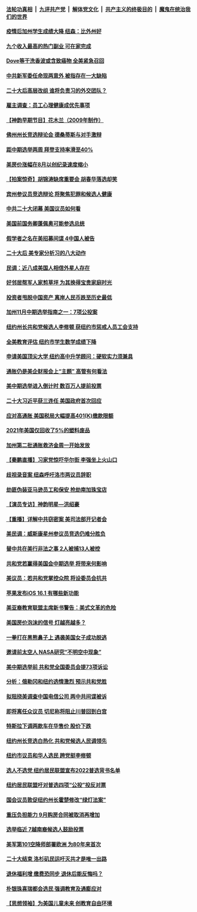 ####  [法轮功真相](../../../../basic/blob/master/README.md?t=10261001) &nbsp;|&nbsp; [九评共产党](../../../../9ping.md/blob/master/README.md?t=10261001) &nbsp;|&nbsp; [解体党文化](../../../../jtdwh.md/blob/master/README.md?t=10261001)  &nbsp;|&nbsp; [共产主义的终极目的](../../../../gczydzjmd.md/blob/master/README.md?t=10261001) &nbsp;|&nbsp; [魔鬼在统治我们的世界](../../../../mgztzwmdsj.md/blob/master/README.md?t=10261001) 

#### [疫情后加州学生成绩大降 纽森：比外州好](../pages/nsc412/n13852789.md?t=10261001) 

#### [九个收入最高的热门副业 可在家完成](../pages/nsc412/n13851097.md?t=10261001) 

#### [Dove等干洗香波或含致癌物 全美紧急召回](../pages/nsc412/n13852742.md?t=10261001) 

#### [中共新军委任命现两意外 被指存在一大缺陷](../pages/nsc412/n13852629.md?t=10261001) 

#### [二十大后高层改组 谁将负责习的外交团队？](../pages/nsc412/n13852729.md?t=10261001) 

#### [雇主调查：员工心理健康成优先事项](../pages/nsc412/n13852781.md?t=10261001) 

#### [【神韵早期节目】花木兰（2009年制作）](../pages/nsc412/n13852719.md?t=10261001) 

#### [佛州州长竞选辩论会 德桑蒂斯与对手激辩](../pages/nsc412/n13852677.md?t=10261001) 

#### [距中期选举两周 拜登支持率滑至40%](../pages/nsc412/n13852711.md?t=10261001) 

#### [美房价涨幅在8月以创纪录速度缩小](../pages/nsc412/n13852739.md?t=10261001) 

#### [【拍案惊奇】胡锦涛缺席重要会 胡春华落选却笑](../pages/nsc412/n13852619.md?t=10261001) 

#### [宾州参议员竞选辩论 将聚焦犯罪和候选人健康](../pages/nsc412/n13852615.md?t=10261001) 

#### [中共二十大闭幕 美国议员如何看](../pages/nsc412/n13852701.md?t=10261001) 

#### [美国前国务卿蓬佩奥可能参选总统](../pages/nsc412/n13851231.md?t=10261001) 

#### [假学者之名在美招募间谍 4中国人被告](../pages/nsc412/n13852218.md?t=10261001) 

#### [二十大后 美专家分析习的八大动作](../pages/nsc412/n13852651.md?t=10261001) 

#### [民调：近八成美国人相信外星人存在](../pages/nsc412/n13852234.md?t=10261001) 

#### [好邻居帮军人家剪草坪 为其换得宝贵家庭时光](../pages/nsc412/n13852309.md?t=10261001) 

#### [投资者甩脱中国资产 离岸人民币跌至历史最低](../pages/nsc412/n13852379.md?t=10261001) 

#### [加州11月中期选举指南之一：7项公投案](../pages/nsc412/n13852299.md?t=10261001) 

#### [纽约州长共和党候选人李修顿 获纽约市惩戒人员工会支持](../pages/nsc412/n13852242.md?t=10261001) 

#### [全美教育评估 纽约市学生数学成绩下降](../pages/nsc412/n13852244.md?t=10261001) 

#### [申请美国顶尖大学 纽约高中升学顾问：硬软实力须兼具](../pages/nsc412/n13852226.md?t=10261001) 

#### [通胀仍是美企财报会上“主题” 高管有何看法](../pages/nsc412/n13852122.md?t=10261001) 

#### [美中期选举进入倒计时 数百万人提前投票](../pages/nsc412/n13852174.md?t=10261001) 

#### [二十大习近平获三连任 美国政府首次回应](../pages/nsc412/n13852054.md?t=10261001) 

#### [应对高通胀 美国税局大幅提高401(K)缴款限额](../pages/nsc412/n13852062.md?t=10261001) 

#### [2021年美国仅回收了5%的塑料废品](../pages/nsc412/n13852066.md?t=10261001) 

#### [加州第二批通胀救济金周一开始发放](../pages/nsc412/n13852113.md?t=10261001) 

#### [【秦鹏直播】习家党惊吓华尔街 李强坐上火山口](../pages/nsc412/n13852079.md?t=10261001) 

#### [歧视录音案 纽森呼吁洛市两议员辞职](../pages/nsc412/n13852108.md?t=10261001) 

#### [劫匪伪装亚马逊员工和保安 抢劫南加珠宝店](../pages/nsc412/n13852101.md?t=10261001) 

#### [【演员专访】神韵明星—洪绍豪](../pages/nsc412/n13851993.md?t=10261001) 

#### [【重播】详解中共窃密案 美司法部开记者会](../pages/nsc412/n13852027.md?t=10261001) 

#### [美民调：威斯康星州参议员竞选仍难分胜负](../pages/nsc412/n13851998.md?t=10261001) 

#### [替中共在美行非法之事 2人被捕13人被控](../pages/nsc412/n13852041.md?t=10261001) 

#### [共和党若赢得美国会中期选举 将带来何影响](../pages/nsc412/n13851981.md?t=10261001) 

#### [美议员：若共和党掌控众院 将设委员会抗共](../pages/nsc412/n13851884.md?t=10261001) 

#### [苹果发布iOS 16.1 有哪些新功能](../pages/nsc412/n13851999.md?t=10261001) 

#### [美亚裔教育联盟主席新书警告：美式文革的危险](../pages/nsc412/n13851503.md?t=10261001) 

#### [美国房价泡沫的信号 灯越亮越多？](../pages/nsc412/n13851656.md?t=10261001) 

#### [一拳打在黑熊鼻子上 遇袭美国女子成功脱逃](../pages/nsc412/n13851872.md?t=10261001) 

#### [邀请前太空人 NASA研究“不明空中现象”](../pages/nsc412/n13851726.md?t=10261001) 

#### [美中期选举前 共和党全国委员会提73项诉讼](../pages/nsc412/n13851878.md?t=10261001) 

#### [分析：俄勒冈和纽约选情激烈 预示共和党胜](../pages/nsc412/n13851805.md?t=10261001) 

#### [拟阻挠美调查中国电信公司 两中共间谍被诉](../pages/nsc412/n13851990.md?t=10261001) 

#### [即将离任众议员 切尼称将阻止川普回到白宫](../pages/nsc412/n13851785.md?t=10261001) 

#### [特斯拉下调两款车在华售价 股价下跌](../pages/nsc412/n13851833.md?t=10261001) 

#### [纽约州长竞选白热化 共和党候选人民调领先](../pages/nsc412/n13851353.md?t=10261001) 

#### [纽约市议员和华人选民 跨党挺李修顿](../pages/nsc412/n13851615.md?t=10261001) 

#### [选人不选党  纽约居民联盟宣布2022普选背书名单](../pages/nsc412/n13851600.md?t=10261001) 

#### [纽约居民联盟吁对普选四项“公投”投反对票](../pages/nsc412/n13851571.md?t=10261001) 

#### [国会议员敦促纽约州长霍楚修改“绿灯法案”](../pages/nsc412/n13851529.md?t=10261001) 

#### [重压负担能力 9月购房合同被取消再增加](../pages/nsc412/n13851540.md?t=10261001) 

#### [选举临近 7越南裔候选人鼓励投票](../pages/nsc412/n13851532.md?t=10261001) 

#### [美军第101空降师部署欧洲 为80年来首次](../pages/nsc412/n13851344.md?t=10261001) 

#### [二十大结束 洛杉矶民运吁灭共才是唯一出路](../pages/nsc412/n13851512.md?t=10261001) 

#### [退休福利增 缴费恐同步 退休后能反悔吗？](../pages/nsc412/n13851500.md?t=10261001) 

#### [朴银珠喜瑞都会选民 强调教育及通膨应对](../pages/nsc412/n13851474.md?t=10261001) 

#### [【思想领袖】为美国儿童未来 创教育自由环境](../pages/nsc412/n13836506.md?t=10261001) 

